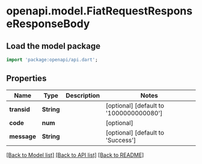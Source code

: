 # openapi.model.FiatRequestResponseResponseBody

## Load the model package
```dart
import 'package:openapi/api.dart';
```

## Properties
Name | Type | Description | Notes
------------ | ------------- | ------------- | -------------
**transid** | **String** |  | [optional] [default to '1000000000080']
**code** | **num** |  | [optional] 
**message** | **String** |  | [optional] [default to 'Success']

[[Back to Model list]](../README.md#documentation-for-models) [[Back to API list]](../README.md#documentation-for-api-endpoints) [[Back to README]](../README.md)



